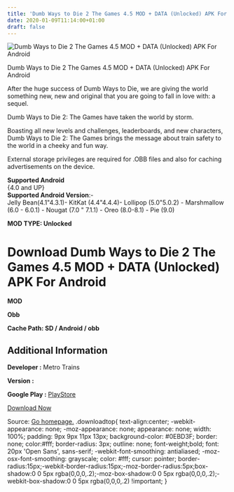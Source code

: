 ```yaml
---
title: 'Dumb Ways to Die 2 The Games 4.5 MOD + DATA (Unlocked) APK For Android'
date: 2020-01-09T11:14:00+01:00
draft: false
---
```


![Dumb Ways to Die 2 The Games 4.5 MOD + DATA (Unlocked) APK For Android](https://i1.wp.com/apkhome.net/wp-content/uploads/2020/01/Dumb-Ways-to-Die-2-The-Games-4.5-MOD-DATA-Unlocked.png "Dumb Ways to Die 2 The Games 4.5 MOD + DATA (Unlocked) APK For Android")

  

Dumb Ways to Die 2 The Games 4.5 MOD + DATA (Unlocked) APK For Android

After the huge success of Dumb Ways to Die, we are giving the world something new, new and original that you are going to fall in love with: a sequel.

Dumb Ways to Die 2: The Games have taken the world by storm.

Boasting all new levels and challenges, leaderboards, and new characters, Dumb Ways to Die 2: The Games brings the message about train safety to the world in a cheeky and fun way.

External storage privileges are required for .OBB files and also for caching advertisements on the device.

**Supported Android**  
{4.0 and UP}  
**Supported Android Version**:-  
Jelly Bean(4.1"4.3.1)- KitKat (4.4"4.4.4)- Lollipop (5.0"5.0.2) - Marshmallow (6.0 - 6.0.1) - Nougat (7.0 " 7.1.1) - Oreo (8.0-8.1) - Pie (9.0)

**MOD TYPE: Unlocked**

Download Dumb Ways to Die 2 The Games 4.5 MOD + DATA (Unlocked) APK For Android
===============================================================================

**MOD**

**Obb**

**Cache Path: SD / Android / obb**

Additional Information
----------------------

**Developer :** Metro Trains

**Version :**

**Google Play :** [PlayStore](https://play.google.com/store/apps/details?id=air.au.com.metro.DumbWaysToDie2)

  

[Download Now](https://store4app.co/post/dumb-ways-to-die-2-the-games-4-5-mod-data-unlocked-apk-for-android_1578564418)

  
Source: [Go homepage.](https://store4app.co/post/dumb-ways-to-die-2-the-games-4-5-mod-data-unlocked-apk-for-android_1578564418) .downloadtop{ text-align:center; -webkit-appearance: none; -moz-appearance: none; appearance: none; width: 100%; padding: 9px 9px 11px 13px; background-color: #0EBD3F; border: none; color:#fff; border-radius: 3px; outline: none; font-weight;bold; font: 20px 'Open Sans', sans-serif; -webkit-font-smoothing: antialiased; -moz-osx-font-smoothing: grayscale; color: #fff; cursor: pointer; border-radius:15px;-webkit-border-radius:15px;-moz-border-radius:5px;box-shadow:0 0 5px rgba(0,0,0,.2);-moz-box-shadow:0 0 5px rgba(0,0,0,.2);-webkit-box-shadow:0 0 5px rgba(0,0,0,.2) !important; }